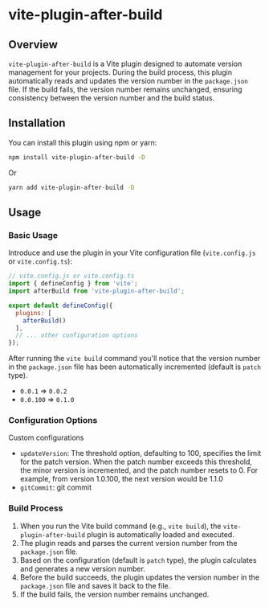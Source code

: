 # vite-plugin-after-build

## Overview

`vite-plugin-after-build` is a Vite plugin designed to automate version management for your projects. During the build process, this plugin automatically reads and updates the version number in the `package.json` file. If the build fails, the version number remains unchanged, ensuring consistency between the version number and the build status.

## Installation

You can install this plugin using npm or yarn:

```bash
npm install vite-plugin-after-build -D
```

Or

```bash
yarn add vite-plugin-after-build -D
```

## Usage

### Basic Usage

Introduce and use the plugin in your Vite configuration file (`vite.config.js` or `vite.config.ts`):

```javascript
// vite.config.js or vite.config.ts
import { defineConfig } from 'vite';
import afterBuild from 'vite-plugin-after-build';

export default defineConfig({
  plugins: [
    afterBuild()
  ],
  // ... other configuration options
});
```
After running the `vite build` command
you'll notice that the version number in the `package.json` file has been automatically incremented (default is `patch` type).
- `0.0.1` => `0.0.2`
- `0.0.100` => `0.1.0`

### Configuration Options

Custom configurations
- `updateVersion`: The threshold option, defaulting to 100, specifies the limit for the patch version. When the patch number exceeds this threshold, the minor version is incremented, and the patch number resets to 0. For example, from version 1.0.100, the next version would be 1.1.0
- `gitCommit`: git commit

### Build Process

1. When you run the Vite build command (e.g., `vite build`), the `vite-plugin-after-build` plugin is automatically loaded and executed.
2. The plugin reads and parses the current version number from the `package.json` file.
3. Based on the configuration (default is `patch` type), the plugin calculates and generates a new version number.
4. Before the build succeeds, the plugin updates the version number in the `package.json` file and saves it back to the file.
5. If the build fails, the version number remains unchanged.
